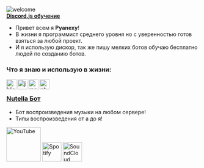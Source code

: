 ![welcome](https://i.imgur.com/6XHBC84.png) <br/>
**[Discord.js обучение](https://discord.gg/Xy5FnS5rNd)**


- Привет всем я **Pyanexy**!
- В жизни я программист среднего уровня но с уверенностью готов взяться за любой проект.
- И я использую дискор, так же пишу мелких ботов обучаю бесплатно людей по созданию ботов. <br />

### Что я знаю и использую в жизни:

<img align="left" alt="Visual Studio Code" width="26px" src="https://i.imgur.com/LwSdAlE.png" />
<img align="left" alt="js" width="26px" src="https://i.imgur.com/3u1wzwE.png" />
<img align="left" alt="mongodb" width="26px" src="https://imgur.com/xN5cFRr.png" /> 
<img align="left" alt="photoshop" width="26px" src="https://i.imgur.com/OC1RcS5.jpg" /> <br />

### **[Nutella Бот](https://discord.com/api/oauth2/authorize?client_id=938822820807467079&permissions=17216858176&scope=bot)**
- Бот воспроизведения музыки на любом сервере!
- Типы воспроизведения от а до я!
<img aling="left" alt="YouTube" width="90px" src="https://www.freepnglogos.com/uploads/youtube-logo-hd-8.png" />
<img aling="left" alt="Spotify" width="50px" src="https://www.freepnglogos.com/uploads/spotify-logo-png/spotify-icon-logo-transparent-vector-1.png" />
<img aling="left" alt="SoundCloud" width="50px" src="https://www.freepnglogos.com/uploads/soundcloud-logo-png/soundcloud-logo-soundcloud-icon-logo-png-transparent-svg-vector-bie-supply-13.png" /> <br />
